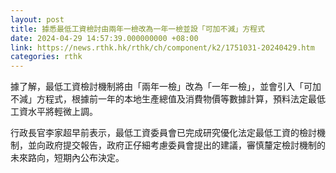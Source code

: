 ```yaml
---
layout: post
title: 據悉最低工資檢討由兩年一檢改為一年一檢並設「可加不減」方程式
date: 2024-04-29 14:57:39.000000000 +08:00
link: https://news.rthk.hk/rthk/ch/component/k2/1751031-20240429.htm
categories: rthk
---
```


據了解，最低工資檢討機制將由「兩年一檢」改為「一年一檢」，並會引入「可加不減」方程式，根據前一年的本地生產總值及消費物價等數據計算，預料法定最低工資水平將輕微上調。

行政長官李家超早前表示，最低工資委員會已完成研究優化法定最低工資的檢討機制，並向政府提交報告，政府正仔細考慮委員會提出的建議，審慎釐定檢討機制的未來路向，短期內公布決定。

